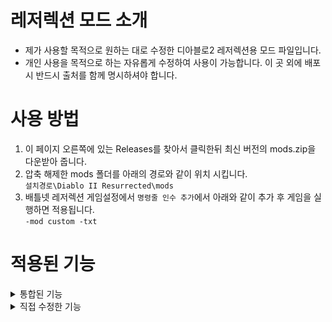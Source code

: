 # **레저렉션 모드 소개**
- 제가 사용할 목적으로 원하는 대로 수정한 디아블로2 레저렉션용 모드 파일입니다.<br />
- 개인 사용을 목적으로 하는 자유롭게 수정하여 사용이 가능합니다. 이 곳 외에 배포시 반드시 출처를 함께 명시하셔야 합니다. <br />

# **사용 방법**
1. 이 페이지 오른쪽에 있는 Releases를 찾아서 클릭한뒤 최신 버전의 mods.zip을 다운받아 줍니다.<br />
2. 압축 해제한 mods 폴더를 아래의 경로와 같이 위치 시킵니다.<br />
	`설치경로\Diablo II Resurrected\mods`
3. 배틀넷 레저렉션 게임설정에서 `명령줄 인수 추가`에서 아래와 같이 추가 후 게임을 실행하면 적용됩니다.<br />
	`-mod custom -txt`

# **적용된 기능**
<details>
    <summary>통합된 기능</summary>

이미 제작된 모드를 가져와 통합시킨 기능들입니다. 존중과 감사의 표시로 제작자와 출처를 남깁니다.
* GPU 자원 소모가 심한 오브젝트 및 이펙트 최적화 - [dolidoli](https://www.inven.co.kr/board/diablo2/5842/2218?name=nicname&keyword=dolidoli)

* 룬 아이콘 - [김명미](https://www.inven.co.kr/board/diablo2/5842/3449?name=subject&keyword=%EC%95%84%EC%9D%B4%EC%BD%98)
	
![i13384572778](https://user-images.githubusercontent.com/50633353/183213901-6775d7cf-a2cd-47e6-84d4-1370fb3052d9.jpg)

* 경험치 바 눈금 표시 - [Rocker](https://www.inven.co.kr/board/diablo2/5842?name=nicname&keyword=Rocker&eq=1&iskin=) & [돼지고양이](https://www.inven.co.kr/board/diablo2/5842/3104?name=subject&keyword=%EA%B2%BD%ED%97%98%EC%B9%98)
	
![i14176933326](https://user-images.githubusercontent.com/50633353/183213941-3c86e9c3-6721-4589-b530-dc8bc252732e.jpg)

* 호라드림 함 스킨 -  [쿠레이어](https://www.inven.co.kr/board/diablo2/5842/73?name=nicname&keyword=%EC%BF%A0%EB%A0%88%EC%9D%B4%EC%96%B4)
	
![i15208881150](https://user-images.githubusercontent.com/50633353/183213281-e5d1fc7f-1343-49b0-a26c-7ca8f90345b9.jpg)

* 도움말 스킨 - [선히](https://www.inven.co.kr/board/diablo2/5734/1532?name=nicname&keyword=%EC%84%A0%ED%9E%88)
	
![i15074708770](https://user-images.githubusercontent.com/50633353/183213635-0b8fc2ab-54d0-4b90-86f0-0208dd171887.jpg)

* 필드 오브젝트(상자, 돌무더기 등)에 발키리 오라 적용 - [선시아](https://www.inven.co.kr/board/diablo2/5842/1437?name=subject&keyword=%EC%98%A4%EB%B8%8C%EC%A0%9D%ED%8A%B8)

![7](https://user-images.githubusercontent.com/50633353/183223148-a9b7c37d-c25a-41a9-9825-43c620fc99db.png)

* 특정 아이템(참, 룬, 주얼, 최상급 보석)에 빛기둥 효과 적용 - [폭풍의빛](https://www.inven.co.kr/board/diablo2/5734/2973)
	
![i014938505130](https://user-images.githubusercontent.com/50633353/183221269-3589da27-ecc1-4c55-9b6b-0251757f3fae.gif)

* 열쇠(공포, 증오, 파괴) 스킨 -  [gomgu](https://www.inven.co.kr/board/diablo2/5734/2508)
	
![i13835549015](https://user-images.githubusercontent.com/50633353/183213182-c6aabbcc-8909-4f58-a557-2eba1d7f2edd.jpg)


</details>
<details>
    <summary>직접 수정한 기능</summary>
	
- 게임 시작시 재생되던 비디오는 이제 더 이상 재생되지 않습니다. 로딩 후 바로 메인화면에서 시작됩니다. <br />
![Screenshot026](https://user-images.githubusercontent.com/50633353/183218071-e217534a-9452-4166-b7b6-f8b49311581d.png)

**가시성 향상과 중요도가 높은 아이템의 빠른 수집을 위해 다음 항목들이 수정되었습니다.**
- 폰트의 크기와 간격이 일부 조정되었습니다. <br />
![12](https://user-images.githubusercontent.com/50633353/183259375-05ab51fe-9d9a-44b2-88bd-054f2a9b3fd3.png)
![13](https://user-images.githubusercontent.com/50633353/183259373-8a0e8a80-925a-49d4-9625-81441203a750.png)

- ACT5 보스 바알과 소환된 환영이 서로 구분이 가능하도록 변경하였습니다. <br />
![4](https://user-images.githubusercontent.com/50633353/183219121-d4b8d0a9-395b-469e-9fd7-0cc5f41fd22f.png)
![5](https://user-images.githubusercontent.com/50633353/183219449-9a8ab693-0584-459b-9545-16a16a4d6bf4.png)

- 룬 드랍시 18(룸) - 33(조드)번에 해당하는 룬은 디아3 전설 아이템 드랍 효과음이 적용되었습니다.

- '헬' 이상의 룬은 기존의 프레임에서 전광판 스타일로 변경되었습니다..<br />
![6](https://user-images.githubusercontent.com/50633353/183223137-e7c2ef01-de77-4246-a868-70c64c31ad9d.png)

- 고급 접두사의 표시가 다음과 같이 변경되었습니다. <br />
![3](https://user-images.githubusercontent.com/50633353/183223902-037d9d73-ab01-4e8a-84a7-1f3aa5249880.png)

- 불필요하게 긴 명칭들을 간소화 하였습니다. <br />
![10](https://user-images.githubusercontent.com/50633353/183259332-6658d269-d623-4889-be6d-b735b2a588b4.png)
![11](https://user-images.githubusercontent.com/50633353/183259328-f41ba407-5e17-4588-9b69-9a51bab482bc.png)

- 게임 후반기로 가면서 사용되지 않는 항목들은 아래와 같이 게임에서 빈프레임으로 표시됩니다. 만약 확인이 필요하다면 레거시 모드를 이용하면 됩니다.
```
- 가스 물약류 전체
- 폭발 물약류 전체
- 지구력 물약
- 활력 물약
- 미량의 치유 물약, 소량의 치유 물약, 치유 물약, 대량의 치유 물약
- 미량의 마나 물약, 소량의 마나 물약, 마나 물약, 대량의 마나 물약
- 최하급 해골, 하급 해골, 해골
- 큰 부적(횃불참의 경우 레거시 모드로 전환해야 합니다)
```
![14](https://user-images.githubusercontent.com/50633353/183259376-60a8445d-d143-4550-9b35-9dabdaa98c51.png)

- 큐빙을 위해서 등급이 존재하는 모든 아이템에 아래첨자로 등급을 표시하였습니다.
- 자주 감별을 거치는 아이템들은 아이템 뒤쪽에 *로 표시됩니다.
```
- 메이든 재벌린₁*
- 세러모니얼 재벌린₂*
- 메이트리어컬 재벌린₃*

- 이글 오브₁*
- 세이크리드 글로브₁*
- 스모크드 스피어₁*
- 클래스프드 오브₁*
- 자레드 스톤₁*
- 글로잉 오브₂*
- 크리스탈라인 글로브₂*
- 클라우디 스피어₂*
- 스파클링 볼₂*
- 스월링 크리스탈₂*
- 헤븐리 스톤₃*
- 엘드리치 오브₃*
- 데몬 하트₃*
- 볼텍스 오브₃*
- 디멘셔널 샤드₃*	
	
- 본 원드₁*
- 그림 원드₁*
- 그레이브 원드₂*
- 툼 원드₂*
- 페트리파이드 원드₂*
- 폴리시드 원드₃*
- 고스트 원드₃*
- 리치 원드₃*
- 언어스드 원드₃*

- 그레이터 클러₂*
- 그레이터 탤런₂*
- 시저스 쿠하브₂*
- 수웨이야₃ *
- 리스트 소드₃ *
- 페럴 클러₃*
- 루닉 탤런₃*
- 시저스 수웨이야₃*

- 워 스태프₁¹
- 룬 스태프₂¹
- 아콘 스태프₃¹

- 나알드 스태프₁
- 배틀 스태프₁
- 시더 스태프₂
- 고딕 스태프₂
- 엘더 스태프₃
- 쉴레일리₃

- 메이트리어컬 보우₃*
- 그랜드 메이트런 보우₃*
- 메이트리어컬 스피어₃*

- 프레일₁*
- 크리스탈 소드₁*

- 워 셉터₁*
- 디바인 셉터₂ *
- 카두세우스₃*

- 썬더 마울₃*
- 버서커 액스₃*
- 디캐피테이터₃*
- 챔피언 액스₃*

- 즈바이핸더₂*
- 페이즈 블레이드₃*
- 레전드 소드₃*
- 발록 블레이드₃*
- 콜로서스 소드₃*
- 콜로서스 블레이드₃*

- 맨캐쳐₃*
- 고스트 스피어₃*
- 콜로서스 불즈₃*
- 쓰레셔₃*
- 크립틱 액스₃*
- 그레이트 폴액스₃*
- 자이언트 쓰레셔₃*
- 스티지언 파이크₃*

- 메이지 플레이트₂*
- 아콘 플레이트₃*
- 더스크 슈라우드₃*
- 웜하이드₃*
- 스캐럽 허스크₃*
- 와이어 플리스₃*
- 다이아몬드 메일₃*
- 로러케이티드 메일₃*
- 본위브₃*
- 그레이트 허버크₃*
- 발록 스킨₃*
- 헬포지 플레이트₃*
- 크라켄 쉘₃*
- 래커드 플레이트₃*
- 쉐도우 플레이트₃*
- 세이크리드 아머₃*

- 다이어뎀₃*
- 본 비지즈₃*

- 트롤 네스트₃*
- 모너크₃*
- 세이크리드 타아지₃*
- 세이크리드 론다쉬₃*
- 자카룸 쉴드₃*
- 볼텍스 쉴드₃*
- 쿠라스트 쉴드₃*
```
</details>
